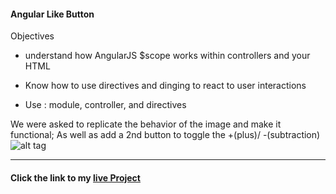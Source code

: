 

#### Angular Like Button

Objectives
* understand how AngularJS $scope works within controllers and your HTML
* Know how to use directives and dinging to react to user interactions

* Use : module, controller, and directives



We were asked to replicate the behavior of the image and make it functional; As well as add a 2nd button to toggle the +(plus)/ -(subtraction)
![alt tag](https://tiy-learn-content.s3.amazonaws.com/8dbfc646-likes.gif)
 - - - -

#### Click the link to my [live Project](tiy-maria-del-carmenchico-angular_likes.surge.sh)
